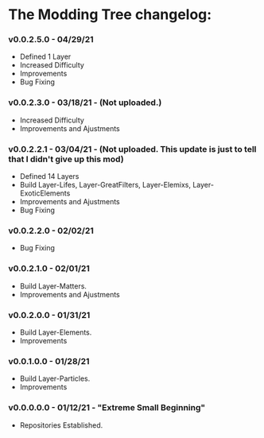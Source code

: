 # The Modding Tree changelog:

### v0.0.2.5.0 - 04/29/21
- Defined 1 Layer
- Increased Difficulty
- Improvements
- Bug Fixing

### v0.0.2.3.0 - 03/18/21 - (Not uploaded.)
- Increased Difficulty
- Improvements and Ajustments

### v0.0.2.2.1 - 03/04/21 - (Not uploaded. This update is just to tell that I didn't give up this mod)
- Defined 14 Layers
- Build Layer-Lifes, Layer-GreatFilters, Layer-Elemixs, Layer-ExoticElements
- Improvements and Ajustments
- Bug Fixing

### v0.0.2.2.0 - 02/02/21
- Bug Fixing

### v0.0.2.1.0 - 02/01/21
- Build Layer-Matters.
- Improvements and Ajustments

### v0.0.2.0.0 - 01/31/21
- Build Layer-Elements.
- Improvements

### v0.0.1.0.0 - 01/28/21
- Build Layer-Particles.
- Improvements

### v0.0.0.0.0 - 01/12/21 - "Extreme Small Beginning"
- Repositories Established.
